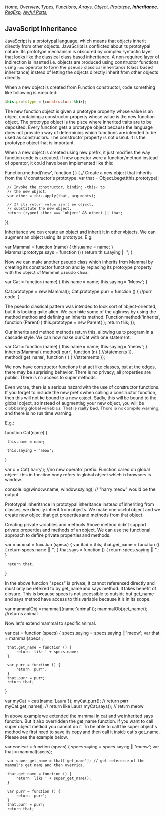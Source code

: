 ###### *[Home](https://tashbalrai.github.io)*, [Overview](/js/index.html), [Types](/js/types.html), [Functions](/js/functions.html), [Arrays](/js/arrays.html), [Object](/js/object.html), [Prototype](/js/proto.html), **Inheritance**, [RegExp](/js/regexp.html), [Awful Parts](/js/awful.html),

## JavaScript Inheritance

JavaScript is a prototypal language, which means that objects inherit directly from other objects. JavaScript is conflicted about its prototypal nature. Its prototype mechanism is obscured by complex syntactic layer that looks like the classical class based inheritance. A non-required layer of indirection is inserted i.e. objects are produced using constructor functions using ```new``` operator to form the pseudo classical inheritance (class based inheritance) instead of letting the objects directly inherit from other objects directly.

When a new object is created from Function constructor, code something like following is executed:

```javascript
this.prototype = {constructor: this};
```

The new function object is given a prototype property whose value is an object containing a constructor property whose value is the new function object. The prototype object is the place where inherited traits are to be deposited. Every function gets a prototype object because the language does not provide a way of determining which functions are intended to be used as constructors. The constructor property is not useful. It is the prototype object that is important.

When a new object is created using new prefix, it just modifies the way function code is executed. if new operator were a function/method instead of operator, it could have been implemented like this:

Function.method('new', function (  ) {
     // Create a new object that inherits from the
     // constructor's prototype.
     var that = Object.beget(this.prototype);

     // Invoke the constructor, binding -this- to
     // the new object.
     var other = this.apply(that, arguments);

     // If its return value isn't an object,
     // substitute the new object.
     return (typeof other === 'object' && other) || that;
});


Inheritance
we can create an object and inherit it in other objects. We can augment an object using its prototype. E.g:

var Mammal = function (name) {
     this.name = name;
}
Mammal.prototype.says = function () {
     return this.saying || '';
}

Now we can make another pseudo class which inherits from Mammal by creating its constructor function and by replacing its prototype property with the object of Mammal pseudo class.

var Cat = function (name) {
     this.name = name;
     this.saying = 'Meow';
}

Cat.prototype = new Mammal();
Cat.prototype.purr = function () {
     //purr code.
}


The pseudo classical pattern was intended to look sort of object-oriented, but it is looking quite alien. We can hide some of the ugliness by using the method method and defining an inherits method:
Function.method('inherits', function (Parent) {
     this.prototype = new Parent( );
     return this;
});

Our inherits and method methods return this, allowing us to program in a cascade style. We can now make our Cat with one statement.


var Cat = function (name) {
    this.name = name;
    this.saying = 'meow';
}.
inherits(Mammal).
method('purr', function (n) {
     //statements
}).
method('get_name', function (  ) {
     //statements
});


We now have constructor functions that act like classes, but at the edges, there may be surprising behavior. There is no privacy; all properties are public. There is no access to super methods.

Even worse, there is a serious hazard with the use of constructor functions. If you forget to include the new prefix when calling a constructor function, then this will not be bound to a new object. Sadly, this will be bound to the global object, so instead of augmenting your new object, you will be clobbering global variables. That is really bad. There is no compile warning, and there is no run time warning.

E.g.:

function Cat(name) {

     this.name = name;

     this.saying = 'meow';

}

var c = Cat('harry'); //no new operator prefix. Function called on global object. this in function body refers to global object which in browsers is window.

console.log(window.name, window.saying); // "harry meow" would be the output

Prototypal Inheritance
In prototypal inheritance instead of inheriting from classes, we directly inherit from objects. We make one useful object and we create new object that get properties and methods from that object.

Creating private variables and methods
Above method didn't support private properties and methods of an object. We can use the functional approach to define private properties and methods.

var mammal = function (specs) {
     var that = this;
     that.get_name = function () {
         return specs.name || '';
     }
     that.says = function () {
         return specs.saying || '';
     }

     return that;
}

In the above function "specs" is private, it cannot referenced directly and must only be referred to by get_name and says method. It takes benefit of closure. This is because specs is not accessible to outside but get_name and says method have access to this variable because it is in its scope.

var mammalObj = mammal({name:'animal'});
mammalObj.get_name(); //returns animal

Now let's extend mammal to specific animal.

var cat = function (specs) {
     specs.saying = specs.saying || 'meow';
     var that = mammal(specs);
    
     that.get_name = function () {
         return 'like ' + specs.name;
     }
    
     var purr = function () {
         return 'purr';
     }
     that.purr = purr;
     return that;
}

var myCat = cat({name:'Laura'});
myCat.purr(); // return purr
myCat.get_name(); // return like Laura
myCat.says(); // return meow

In above example we extended the mammal in cat and we inherited says function. But it also overridden the get_name function. if you want to call super object method you cannot do it. To be able to call the super object's method we first need to save its copy and then call it inside cat's get_name. Please see the example below.

var coolcat = function (specs) {
     specs.saying = specs.saying || 'meow';
     var that = mammal(specs);
    
     var super_get_name = that['get_name']; // get reference of the mammal's get name and then override.

     that.get_name = function () {
         return 'like ' + super_get_name();
     }
    
     var purr = function () {
         return 'purr';
     }
     that.purr = purr;
     return that;
